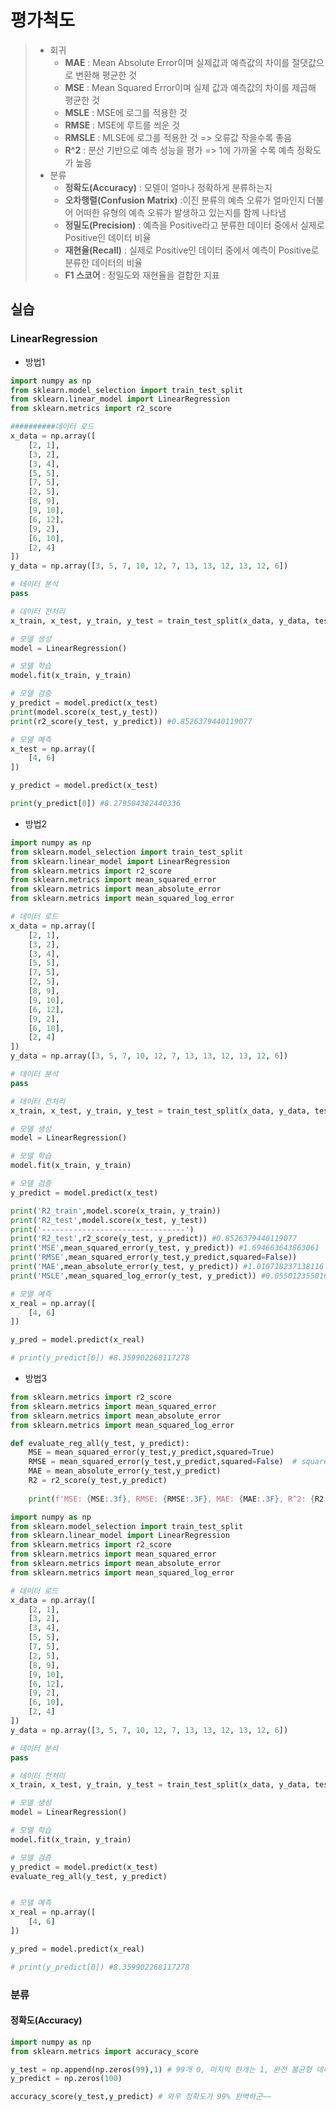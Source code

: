 # 평가척도
> - 회귀
>   - **MAE** : Mean Absolute Error이며 실제값과 예측값의 차이를 절댓값으로 변환해 평균한 것
>   - **MSE** : Mean Squared Error이며 실제 값과 예측값의 차이를 제곱해 평균한 것
>   - **MSLE** : MSE에 로그를 적용한 것
>   - **RMSE** : MSE에 루트를 씌운 것
>   - **RMSLE** : MLSE에 로그를 적용한 것
=> 오류값 작을수록 좋음
>   - **R^2** : 분산 기반으로 예측 성능을 평가
=> 1에 가까울 수록 예측 정확도가 높음
> - 분류
>   - **정확도(Accuracy)** : 모델이 얼마나 정확하게 분류하는지
>   - **오차행렬(Confusion Matrix)** :이진 분류의 예측 오류가 얼마인지 더불어 어떠한 유형의 예측 오류가 발생하고 있는지를 함께 나타냄
>   - **정밀도(Precision)** : 예측을 Positive라고 분류한 데이터 중에서 실제로 Positive인 데이터 비율
>   - **재현율(Recall)** : 실제로 Positive인 데이터 중에서 예측이 Positive로 분류한 데이터의 비율 
>   - **F1 스코어** : 정밀도와 재현율을 결합한 지표

## 실습
### LinearRegression
- 방법1
```python
import numpy as np
from sklearn.model_selection import train_test_split
from sklearn.linear_model import LinearRegression
from sklearn.metrics import r2_score

##########데이터 로드
x_data = np.array([
    [2, 1],
    [3, 2],
    [3, 4],
    [5, 5],
    [7, 5],
    [2, 5],
    [8, 9],
    [9, 10],
    [6, 12],
    [9, 2],
    [6, 10],
    [2, 4]
])
y_data = np.array([3, 5, 7, 10, 12, 7, 13, 13, 12, 13, 12, 6])

# 데이터 분석
pass

# 데이터 전처리
x_train, x_test, y_train, y_test = train_test_split(x_data, y_data, test_size=0.3, random_state=777)

# 모델 생성
model = LinearRegression()

# 모델 학습
model.fit(x_train, y_train)

# 모델 검증
y_predict = model.predict(x_test)
print(model.score(x_test,y_test))
print(r2_score(y_test, y_predict)) #0.8526379440119077

# 모델 예측
x_test = np.array([
    [4, 6]
])

y_predict = model.predict(x_test)

print(y_predict[0]) #8.279504382440336
```

- 방법2
```python
import numpy as np
from sklearn.model_selection import train_test_split
from sklearn.linear_model import LinearRegression
from sklearn.metrics import r2_score
from sklearn.metrics import mean_squared_error
from sklearn.metrics import mean_absolute_error
from sklearn.metrics import mean_squared_log_error

# 데이터 로드
x_data = np.array([
    [2, 1],
    [3, 2],
    [3, 4],
    [5, 5],
    [7, 5],
    [2, 5],
    [8, 9],
    [9, 10],
    [6, 12],
    [9, 2],
    [6, 10],
    [2, 4]
])
y_data = np.array([3, 5, 7, 10, 12, 7, 13, 13, 12, 13, 12, 6])

# 데이터 분석
pass

# 데이터 전처리
x_train, x_test, y_train, y_test = train_test_split(x_data, y_data, test_size=0.3, random_state=777)

# 모델 생성
model = LinearRegression()

# 모델 학습
model.fit(x_train, y_train)

# 모델 검증
y_predict = model.predict(x_test)

print('R2_train',model.score(x_train, y_train)) 
print('R2_test',model.score(x_test, y_test)) 
print('--------------------------------')
print('R2_test',r2_score(y_test, y_predict)) #0.8526379440119077
print('MSE',mean_squared_error(y_test, y_predict)) #1.694663643863061
print('RMSE',mean_squared_error(y_test,y_predict,squared=False))
print('MAE',mean_absolute_error(y_test, y_predict)) #1.010718237138116
print('MSLE',mean_squared_log_error(y_test, y_predict)) #0.05501235501698321

# 모델 예측
x_real = np.array([
    [4, 6]
])

y_pred = model.predict(x_real)

# print(y_predict[0]) #8.359902268117278
```

- 방법3
```python
from sklearn.metrics import r2_score
from sklearn.metrics import mean_squared_error
from sklearn.metrics import mean_absolute_error
from sklearn.metrics import mean_squared_log_error

def evaluate_reg_all(y_test, y_predict):
    MSE = mean_squared_error(y_test,y_predict,squared=True)
    RMSE = mean_squared_error(y_test,y_predict,squared=False)  # squared=False : RMSE
    MAE = mean_absolute_error(y_test,y_predict)
    R2 = r2_score(y_test,y_predict)
    
    print(f'MSE: {MSE:.3f}, RMSE: {RMSE:.3F}, MAE: {MAE:.3F}, R^2: {R2:.3F}')
```
```python
import numpy as np
from sklearn.model_selection import train_test_split
from sklearn.linear_model import LinearRegression
from sklearn.metrics import r2_score
from sklearn.metrics import mean_squared_error
from sklearn.metrics import mean_absolute_error
from sklearn.metrics import mean_squared_log_error

# 데이터 로드
x_data = np.array([
    [2, 1],
    [3, 2],
    [3, 4],
    [5, 5],
    [7, 5],
    [2, 5],
    [8, 9],
    [9, 10],
    [6, 12],
    [9, 2],
    [6, 10],
    [2, 4]
])
y_data = np.array([3, 5, 7, 10, 12, 7, 13, 13, 12, 13, 12, 6])

# 데이터 분석
pass

# 데이터 전처리
x_train, x_test, y_train, y_test = train_test_split(x_data, y_data, test_size=0.3, random_state=777)

# 모델 생성
model = LinearRegression()

# 모델 학습
model.fit(x_train, y_train)

# 모델 검증
y_predict = model.predict(x_test)
evaluate_reg_all(y_test, y_predict) 


# 모델 예측
x_real = np.array([
    [4, 6]
])

y_pred = model.predict(x_real)

# print(y_predict[0]) #8.359902268117278
```

### 분류
#### 정확도(Accuracy)
```python
import numpy as np
from sklearn.metrics import accuracy_score

y_test = np.append(np.zeros(99),1) # 99개 0, 마지막 한개는 1, 완전 불균형 데이터
y_predict = np.zeros(100)

accuracy_score(y_test,y_predict) # 와우 정확도가 99% 완벽하군~~
```